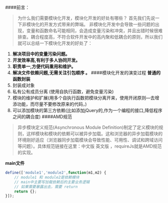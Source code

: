 ####前言： 
>为什么我们需要模块化开发，模块化开发的好处有哪些？ 首先我们先说一下非模块化的开发方式带来的弊端。 非模块化开发中会导致一些问题的出现，变量和函数命名可能相同，会造成变量污染和冲突，并且出错时候很难排查。耦合程度高，不符合软件开发中的高内聚和低耦合的原则，所以我们就可以总结一下模块化开发的好处了： 

1. **解决项目中的变量污染问题。**
2. **开发效率高,有利于多人协同开发。**
3. **职责单一,方便代码重用和维护。**
4. **解决文件依赖问题,无需关注引包顺序 。**
####模块化开发的演变过程
**普通的函数封装**
1. 封装成对象
2. 私有公有成员分离 (使用自执行函数，避免变量污染)
3. 模块的维护和扩展(用多个自执行函数把模块分离开来，使用开闭原则—去增添功能，而尽量不要修改原来的代码，)
4. 可以添加模块的第三方依赖(比如添加jQuery的$,$作为一个编程的接口,降低程序之间的耦合度)
####AMD规范
>异步模块定义规范(Asynchronous Module Definition)制定了定义模块的规则，这样模块和模块的依赖可以被异步加载。这和浏览器的异步加载模块的环境刚好适应（浏览器同步加载模块会导致性能、可用性、调试和跨域访问等问题）。具体规范链接在这里：中文版   英文版 ，requireJs就是AMD规范的实现。

**main文件**
```javascript
define(['module1','module2',function(m1,m2) {
    // module1 和 module2是依赖模块
    // main中主要写加载依赖后的主要业务逻辑
    // 如果需要暴露出去，需要 return
    return {};
}]);
```

